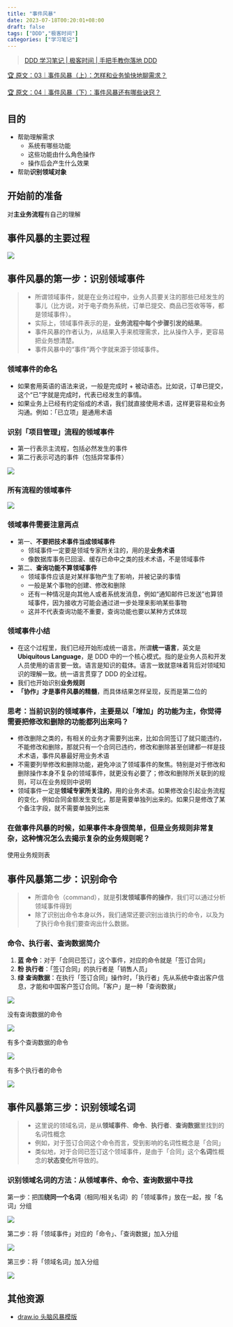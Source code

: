 ```yaml
---
title: "事件风暴"
date: 2023-07-18T00:20:01+08:00
draft: false
tags: ["DDD","极客时间"]
categories: ["学习笔记"]
---
```


> [DDD 学习笔记 | 极客时间 | 手把手教你落地 DDD](../dir)

[🏆 原文：03｜事件风暴（上）：怎样和业务愉快地聊需求？](http://gk.link/a/12738)

[🏆 原文：04｜事件风暴（下）：事件风暴还有哪些诀窍？](http://gk.link/a/127lQ)

## 目的

- 帮助理解需求
  - 系统有哪些功能
  - 这些功能由什么角色操作
  - 操作后会产生什么效果
- 帮助**识别领域对象**

## 开始前的准备

对**主业务流程**有自己的理解

## 事件风暴的主要过程

![](../../../../../post/23/事件风暴主要过程.svg)

## 事件风暴的第一步：识别领域事件

> - 所谓领域事件，就是在业务过程中，业务人员要关注的那些已经发生的事儿（比方说，对于电子商务系统，订单已提交、商品已签收等等，都是领域事件）。
> - 实际上，领域事件表示的是，**业务流程中每个步骤引发的结果**。
> - 事件风暴的作者认为，从结果入手来梳理需求，比从操作入手，更容易把业务想清楚。
> - 事件风暴中的“事件”两个字就来源于领域事件。

### 领域事件的命名

- 如果套用英语的语法来说，一般是完成时 + 被动语态。比如说，订单已提交，这个“已”字就是完成时，代表已经发生的事情。
- 如果业务上已经有约定俗成的术语，我们就直接使用术语，这样更容易和业务沟通。例如：「已立项」是通用术语

### 识别「项目管理」流程的领域事件

- 第一行表示主流程，包括必然发生的事件
- 第二行表示可选的事件（包括异常事件）

![](../../../../../post/23/项目管理流程的领域事件.svg)


### 所有流程的领域事件

![](../../../../../post/23/所有流程的领域事件.svg)

### 领域事件需要注意两点

- 第一、**不要把技术事件当成领域事件**
  - 领域事件一定要是领域专家所关注的，用的是**业务术语**
  - 像数据库事务已回滚、缓存已命中之类的技术术语，不是领域事件
- 第二、**查询功能不算领域事件**
  - 领域事件应该是对某样事物产生了影响，并被记录的事情
  - 一般是某个事物的创建、修改和删除
  - 还有一种情况是向其他人或者系统发消息，例如“通知邮件已发送”也算领域事件，因为接收方可能会通过进一步处理来影响某些事物
  - 这并不代表查询功能不重要，查询功能也要以某种方式体现

### 领域事件小结

- 在这个过程里，我们已经开始形成统一语言。所谓**统一语言**，英文是 **Ubiquitous Language**，是 DDD 中的一个核心模式。指的是业务人员和开发人员使用的语言要一致。语言是知识的载体。语言一致就意味着背后对领域知识的理解一致。统一语言贯穿了 DDD 的全过程。
- 我们也开始识别**业务规则**
- **「协作」才是事件风暴的精髓**，而具体结果怎样呈现，反而是第二位的

### 思考：当前识别的领域事件，主要是以「增加」的功能为主，你觉得需要把修改和删除的功能都列出来吗？

- 修改删除之类的，有相关的业务才需要列出来，比如合同签订了就只能违约，不能修改和删除，那就只有一个合同已违约，修改和删除甚至创建都一样是技术术语，事件风暴最好用业务术语
- 不需要列举修改和删除功能，避免冲淡了领域事件的聚焦。特别是对于修改和删除操作本身不复杂的领域事件，就更没有必要了；修改和删除所关联到的规则，可以在业务规则中说明
- 领域事件一定是**领域专家所关注的**，用的业务术语。如果修改会引起业务流程的变化，例如合同金额发生变化，那是需要单独列出来的。如果只是修改了某个备注字段，就不需要单独列出来

### 在做事件风暴的时候，如果事件本身很简单，但是业务规则非常复杂，这种情况怎么去揭示复杂的业务规则呢？

使用业务规则表

## 事件风暴第二步：识别命令

> - 所谓命令（command），就是**引发领域事件的操作**，我们可以通过分析领域事件得到
> - 除了识别出命令本身以外，我们通常还要识别出谁执行的命令，以及为了执行命令我们要查询出什么数据。

### 命令、执行者、查询数据简介

1. **蓝** **命令**：对于「合同已签订」这个事件，对应的命令就是「签订合同」
2. **粉** **执行者**：「签订合同」的执行者是「销售人员」
3. **绿** **查询数据**：在执行「签订合同」操作时，「执行者」先从系统中查出客户信息，才能和中国客户签订合同。「客户」是一种「查询数据」

![](../../../../../post/23/命令的所有信息.svg)

没有查询数据的命令

![](../../../../../post/23/没有查询数据的命令.svg)

有多个查询数据的命令

![](../../../../../post/23/有多个查询数据的命令.svg)

有多个执行者的命令

![](../../../../../post/23/有多个执行者的命令.svg)

## 事件风暴第三步：识别领域名词

> - 这里说的领域名词，是从**领域事件**、**命令**、**执行者**、**查询数据**里找到的名词性概念
> - 例如，对于签订合同这个命令而言，受到影响的名词性概念是「合同」
> - 类似地，对于合同已签订这个领域事件，是由于「合同」这个**名词**性概念的**状态变化**所导致的。

### 识别领域名词的方法：从**领域事件**、**命令**、**查询数据**中寻找

第一步：把围**绕同一个名词**（相同/相关名词）的「领域事件」放在一起，按「名词」分组

![](../../../../../post/23/识别领域名词-1.svg)

第二步：将「领域事件」对应的「命令」、「查询数据」加入分组

![](../../../../../post/23/识别领域名词-2.svg)

第三步：将「领域名词」加入分组

![](../../../../../post/23/识别领域名词-3.svg)

## 其他资源

- [draw.io 头脑风暴模版](https://drawio-app.com/blog/brainstorming-with-draw-io/#)